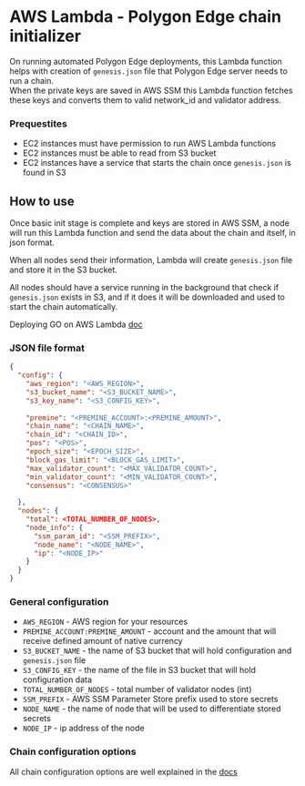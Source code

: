 # AWS Lambda - Polygon Edge chain initializer

On running automated Polygon Edge deployments, this Lambda function helps with creation of `genesis.json` file 
that Polygon Edge server needs to run a chain.   
When the private keys are saved in AWS SSM this Lambda function fetches these keys 
and converts them to valid network_id and validator address.

### Prequestites
* EC2 instances must have permission to run AWS Lambda functions   
* EC2 instances must be able to read from S3 bucket
* EC2 instances have a service that starts the chain once `genesis.json` is found in S3

## How to use
Once basic init stage is complete and keys are stored in AWS SSM, a node will run this Lambda function
and send the data about the chain and itself, in json format.

When all nodes send their information, Lambda will create `genesis.json` file and store it in the S3 bucket.

All nodes should have a service running in the background that check if `genesis.json` exists in S3,
and if it does it will be downloaded and used to start the chain automatically.

Deploying GO on AWS Lambda [doc](https://docs.aws.amazon.com/lambda/latest/dg/golang-package.html)

### JSON file format
```json
{
  "config": {
    "aws_region": "<AWS_REGION>", 
    "s3_bucket_name": "<S3_BUCKET_NAME>", 
    "s3_key_name": "<S3_CONFIG_KEY>",
	  
    "premine": "<PREMINE_ACCOUNT>:<PREMINE_AMOUNT>",
    "chain_name": "<CHAIN_NAME>",
    "chain_id": "<CHAIN_ID>",
    "pos": "<POS>",
    "epoch_size": "<EPOCH_SIZE>",
    "block_gas_limit": "<BLOCK_GAS_LIMIT>",
    "max_validator_count": "<MAX_VALIDATOR_COUNT>",
    "min_validator_count": "<MIN_VALIDATOR_COUNT>",
    "consensus": "<CONSENSUS>"
    
  },
  "nodes": {
	"total": <TOTAL_NUMBER_OF_NODES>,
	"node_info": {
	  "ssm_param_id": "<SSM_PREFIX>",
      "node_name": "<NODE_NAME>",
      "ip": "<NODE_IP>"
	}
  }
}
```

### General configuration
* `AWS_REGION` - AWS region for your resources
* `PREMINE_ACCOUNT:PREMINE_AMOUNT` - account and the amount that will receive defined amount of native currency 
* `S3_BUCKET_NAME` - the name of S3 bucket that will hold configuration and `genesis.json` file
* `S3_CONFIG_KEY` - the name of the file in S3 bucket that will hold configuration data
* `TOTAL_NUMBER_OF_NODES` - total number of validator nodes (int)
* `SSM_PREFIX` - AWS SSM Parameter Store prefix used to store secrets
* `NODE_NAME` - the name of node that will be used to differentiate stored secrets
* `NODE_IP` - ip address of the node

### Chain configuration options
All chain configuration options are well explained in the [docs](https://docs.polygon.technology/docs/edge/get-started/cli-commands#genesis-flags)  


